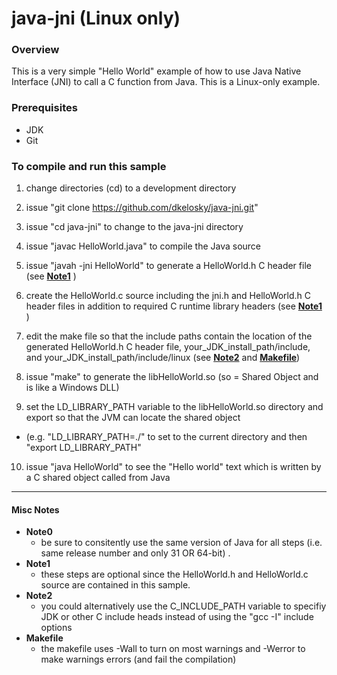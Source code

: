 # java-jni (Linux only)

### Overview 
This is a very simple "Hello World" example of how to use Java Native Interface (JNI) to call a C function from Java.  This is a Linux-only example.

### Prerequisites 
* JDK 
* Git

### To compile and run this sample 

1. change directories (cd) to a development directory

2. issue "git clone https://github.com/dkelosky/java-jni.git"

3. issue "cd java-jni" to change to the java-jni directory

4. issue "javac HelloWorld.java" to compile the Java source

5. issue "javah -jni HelloWorld" to generate a HelloWorld.h C header file (see [**Note1**](#misc-notes) )

6. create the HelloWorld.c source including the jni.h and HelloWorld.h C header files in addition to required C runtime library headers (see [**Note1**](#misc-notes) )

7. edit the make file so that the include paths contain the location of the generated HelloWorld.h C header file, your_JDK_install_path/include, and your_JDK_install_path/include/linux (see [**Note2**](#misc-notes) and [**Makefile**](#misc-notes))

8. issue "make" to generate the libHelloWorld.so (so = Shared Object and is like a Windows DLL)

9. set the LD_LIBRARY_PATH variable to the libHelloWorld.so directory and export so that the JVM can locate the shared object
  * (e.g. "LD_LIBRARY_PATH=./" to set to the current directory and then "export LD_LIBRARY_PATH"

10. issue "java HelloWorld" to see the "Hello world" text which is written by a C shared object called from Java

---

#### Misc Notes

* **Note0**
  * be sure to consitently use the same version of Java for all steps (i.e. same release number and only 31 OR 64-bit) .
* **Note1** 
  * these steps are optional since the HelloWorld.h and HelloWorld.c source are contained in this sample.
* **Note2** 
  * you could alternatively use the C_INCLUDE_PATH variable to specifiy JDK or other C include heads instead of using the "gcc -I" include options
* **Makefile** 
  * the makefile uses -Wall to turn on most warnings and -Werror to make warnings errors (and fail the compilation)
